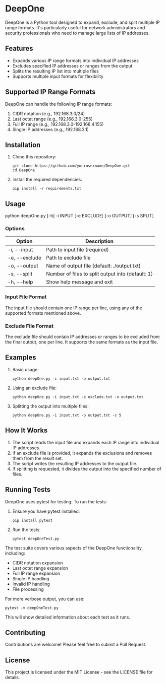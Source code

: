 # DeepOne

DeepOne is a Python tool designed to expand, exclude, and split multiple IP range formats. It's particularly useful for network administrators and security professionals who need to manage large lists of IP addresses.

## Features

- Expands various IP range formats into individual IP addresses
- Excludes specified IP addresses or ranges from the output
- Splits the resulting IP list into multiple files
- Supports multiple input formats for flexibility

## Supported IP Range Formats

DeepOne can handle the following IP range formats:

1. CIDR notation (e.g., 192.168.3.0/24)
2. Last octet range (e.g., 192.168.3.0-255)
3. Full IP range (e.g., 192.168.3.0-192.168.4.155)
4. Single IP addresses (e.g., 192.168.3.1)

## Installation

1. Clone this repository:

   ```
   git clone https://github.com/yourusername/DeepOne.git
   cd DeepOne
   ```

2. Install the required dependencies:

   ```
   pip install -r requirements.txt
   ```

## Usage

python deepOne.py [-h] -i INPUT [-e EXCLUDE] [-o OUTPUT] [-s SPLIT]

### Options

| Option | Description |
|--------|-------------|
| -i, --input | Path to input file (required) |
| -e, --exclude | Path to exclude file |
| -o, --output | Name of output file (default: ./output.txt) |
| -s, --split | Number of files to split output into (default: 1) |
| -h, --help | Show help message and exit |

### Input File Format

The input file should contain one IP range per line, using any of the supported formats mentioned above.

### Exclude File Format

The exclude file should contain IP addresses or ranges to be excluded from the final output, one per line. It supports the same formats as the input file.

## Examples

1. Basic usage:

   ```
   python deepOne.py -i input.txt -o output.txt
   ```

2. Using an exclude file:

   ```
   python deepOne.py -i input.txt -e exclude.txt -o output.txt
   ```

3. Splitting the output into multiple files:

   ```
   python deepOne.py -i input.txt -o output.txt -s 5
   ```

## How It Works

1. The script reads the input file and expands each IP range into individual IP addresses.
2. If an exclude file is provided, it expands the exclusions and removes them from the result set.
3. The script writes the resulting IP addresses to the output file.
4. If splitting is requested, it divides the output into the specified number of files.

## Running Tests

DeepOne uses pytest for testing. To run the tests:

1. Ensure you have pytest installed:

   ```
   pip install pytest
   ```

2. Run the tests:

   ```
   pytest deepOneTest.py
   ```

The test suite covers various aspects of the DeepOne functionality, including:

- CIDR notation expansion
- Last octet range expansion
- Full IP range expansion
- Single IP handling
- Invalid IP handling
- File processing

For more verbose output, you can use:

```
pytest -v deepOneTest.py
```

This will show detailed information about each test as it runs.

## Contributing

Contributions are welcome! Please feel free to submit a Pull Request.

## License

This project is licensed under the MIT License - see the LICENSE file for details.
